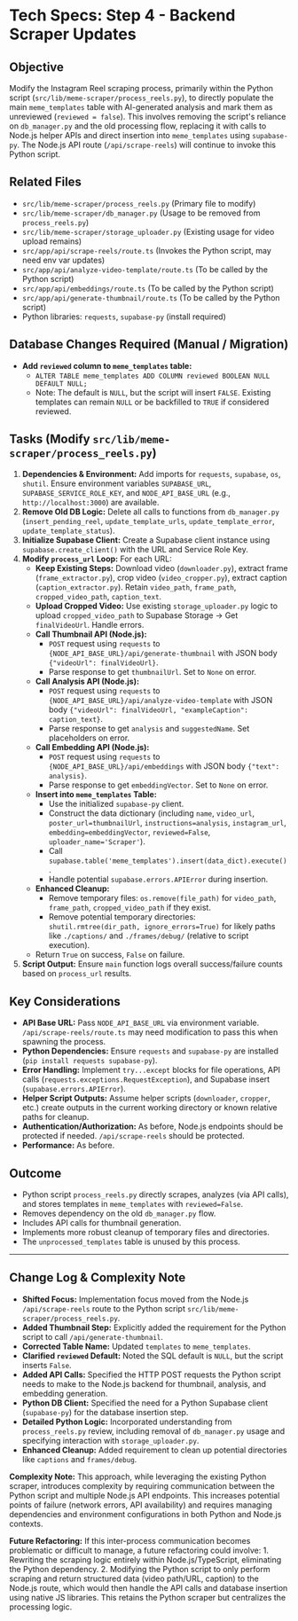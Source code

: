 # Tech Specs: Step 4 - Backend Scraper Updates

## Objective

Modify the Instagram Reel scraping process, primarily within the Python script (`src/lib/meme-scraper/process_reels.py`), to directly populate the main `meme_templates` table with AI-generated analysis and mark them as unreviewed (`reviewed = false`). This involves removing the script's reliance on `db_manager.py` and the old processing flow, replacing it with calls to Node.js helper APIs and direct insertion into `meme_templates` using `supabase-py`. The Node.js API route (`/api/scrape-reels`) will continue to invoke this Python script.

## Related Files

*   `src/lib/meme-scraper/process_reels.py` (Primary file to modify)
*   `src/lib/meme-scraper/db_manager.py` (Usage to be removed from `process_reels.py`)
*   `src/lib/meme-scraper/storage_uploader.py` (Existing usage for video upload remains)
*   `src/app/api/scrape-reels/route.ts` (Invokes the Python script, may need env var updates)
*   `src/app/api/analyze-video-template/route.ts` (To be called by the Python script)
*   `src/app/api/embeddings/route.ts` (To be called by the Python script)
*   `src/app/api/generate-thumbnail/route.ts` (To be called by the Python script)
*   Python libraries: `requests`, `supabase-py` (install required)

## Database Changes Required (Manual / Migration)

*   **Add `reviewed` column to `meme_templates` table:**
    *   `ALTER TABLE meme_templates ADD COLUMN reviewed BOOLEAN NULL DEFAULT NULL;`
    *   Note: The default is `NULL`, but the script will insert `FALSE`. Existing templates can remain `NULL` or be backfilled to `TRUE` if considered reviewed.

## Tasks (Modify `src/lib/meme-scraper/process_reels.py`)

1.  **Dependencies & Environment:** Add imports for `requests`, `supabase`, `os`, `shutil`. Ensure environment variables `SUPABASE_URL`, `SUPABASE_SERVICE_ROLE_KEY`, and `NODE_API_BASE_URL` (e.g., `http://localhost:3000`) are available.
2.  **Remove Old DB Logic:** Delete all calls to functions from `db_manager.py` (`insert_pending_reel`, `update_template_urls`, `update_template_error`, `update_template_status`).
3.  **Initialize Supabase Client:** Create a Supabase client instance using `supabase.create_client()` with the URL and Service Role Key.
4.  **Modify `process_url` Loop:** For each URL:
    *   **Keep Existing Steps:** Download video (`downloader.py`), extract frame (`frame_extractor.py`), crop video (`video_cropper.py`), extract caption (`caption_extractor.py`). Retain `video_path`, `frame_path`, `cropped_video_path`, `caption_text`.
    *   **Upload Cropped Video:** Use existing `storage_uploader.py` logic to upload `cropped_video_path` to Supabase Storage -> Get `finalVideoUrl`. Handle errors.
    *   **Call Thumbnail API (Node.js):**
        *   `POST` request using `requests` to `{NODE_API_BASE_URL}/api/generate-thumbnail` with JSON body `{"videoUrl": finalVideoUrl}`.
        *   Parse response to get `thumbnailUrl`. Set to `None` on error.
    *   **Call Analysis API (Node.js):**
        *   `POST` request using `requests` to `{NODE_API_BASE_URL}/api/analyze-video-template` with JSON body `{"videoUrl": finalVideoUrl, "exampleCaption": caption_text}`.
        *   Parse response to get `analysis` and `suggestedName`. Set placeholders on error.
    *   **Call Embedding API (Node.js):**
        *   `POST` request using `requests` to `{NODE_API_BASE_URL}/api/embeddings` with JSON body `{"text": analysis}`.
        *   Parse response to get `embeddingVector`. Set to `None` on error.
    *   **Insert into `meme_templates` Table:**
        *   Use the initialized `supabase-py` client.
        *   Construct the data dictionary (including `name`, `video_url`, `poster_url=thumbnailUrl`, `instructions=analysis`, `instagram_url`, `embedding=embeddingVector`, `reviewed=False`, `uploader_name='Scraper'`).
        *   Call `supabase.table('meme_templates').insert(data_dict).execute()`.
        *   Handle potential `supabase.errors.APIError` during insertion.
    *   **Enhanced Cleanup:**
        *   Remove temporary files: `os.remove(file_path)` for `video_path`, `frame_path`, `cropped_video_path` if they exist.
        *   Remove potential temporary directories: `shutil.rmtree(dir_path, ignore_errors=True)` for likely paths like `./captions/` and `./frames/debug/` (relative to script execution).
    *   Return `True` on success, `False` on failure.
5.  **Script Output:** Ensure `main` function logs overall success/failure counts based on `process_url` results.

## Key Considerations

*   **API Base URL:** Pass `NODE_API_BASE_URL` via environment variable. `/api/scrape-reels/route.ts` may need modification to pass this when spawning the process.
*   **Python Dependencies:** Ensure `requests` and `supabase-py` are installed (`pip install requests supabase-py`).
*   **Error Handling:** Implement `try...except` blocks for file operations, API calls (`requests.exceptions.RequestException`), and Supabase insert (`supabase.errors.APIError`).
*   **Helper Script Outputs:** Assume helper scripts (`downloader`, `cropper`, etc.) create outputs in the current working directory or known relative paths for cleanup.
*   **Authentication/Authorization:** As before, Node.js endpoints should be protected if needed. `/api/scrape-reels` should be protected.
*   **Performance:** As before.

## Outcome

*   Python script `process_reels.py` directly scrapes, analyzes (via API calls), and stores templates in `meme_templates` with `reviewed=False`.
*   Removes dependency on the old `db_manager.py` flow.
*   Includes API calls for thumbnail generation.
*   Implements more robust cleanup of temporary files and directories.
*   The `unprocessed_templates` table is unused by this process.

---

## Change Log & Complexity Note

*   **Shifted Focus:** Implementation focus moved from the Node.js `/api/scrape-reels` route to the Python script `src/lib/meme-scraper/process_reels.py`.
*   **Added Thumbnail Step:** Explicitly added the requirement for the Python script to call `/api/generate-thumbnail`.
*   **Corrected Table Name:** Updated `templates` to `meme_templates`.
*   **Clarified `reviewed` Default:** Noted the SQL default is `NULL`, but the script inserts `False`.
*   **Added API Calls:** Specified the HTTP POST requests the Python script needs to make to the Node.js backend for thumbnail, analysis, and embedding generation.
*   **Python DB Client:** Specified the need for a Python Supabase client (`supabase-py`) for the database insertion step.
*   **Detailed Python Logic:** Incorporated understanding from `process_reels.py` review, including removal of `db_manager.py` usage and specifying interaction with `storage_uploader.py`.
*   **Enhanced Cleanup:** Added requirement to clean up potential directories like `captions` and `frames/debug`.

**Complexity Note:** This approach, while leveraging the existing Python scraper, introduces complexity by requiring communication between the Python script and multiple Node.js API endpoints. This increases potential points of failure (network errors, API availability) and requires managing dependencies and environment configurations in both Python and Node.js contexts.

**Future Refactoring:** If this inter-process communication becomes problematic or difficult to manage, a future refactoring could involve:
    1.  Rewriting the scraping logic entirely within Node.js/TypeScript, eliminating the Python dependency.
    2.  Modifying the Python script to only perform scraping and return structured data (video path/URL, caption) to the Node.js route, which would then handle the API calls and database insertion using native JS libraries. This retains the Python scraper but centralizes the processing logic. 